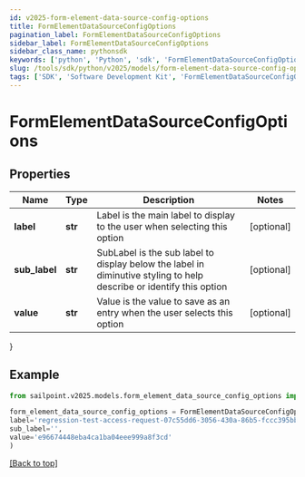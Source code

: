 ```yaml
---
id: v2025-form-element-data-source-config-options
title: FormElementDataSourceConfigOptions
pagination_label: FormElementDataSourceConfigOptions
sidebar_label: FormElementDataSourceConfigOptions
sidebar_class_name: pythonsdk
keywords: ['python', 'Python', 'sdk', 'FormElementDataSourceConfigOptions', 'V2025FormElementDataSourceConfigOptions'] 
slug: /tools/sdk/python/v2025/models/form-element-data-source-config-options
tags: ['SDK', 'Software Development Kit', 'FormElementDataSourceConfigOptions', 'V2025FormElementDataSourceConfigOptions']
---
```


# FormElementDataSourceConfigOptions


## Properties

Name | Type | Description | Notes
------------ | ------------- | ------------- | -------------
**label** | **str** | Label is the main label to display to the user when selecting this option | [optional] 
**sub_label** | **str** | SubLabel is the sub label to display below the label in diminutive styling to help describe or identify this option | [optional] 
**value** | **str** | Value is the value to save as an entry when the user selects this option | [optional] 
}

## Example

```python
from sailpoint.v2025.models.form_element_data_source_config_options import FormElementDataSourceConfigOptions

form_element_data_source_config_options = FormElementDataSourceConfigOptions(
label='regression-test-access-request-07c55dd6-3056-430a-86b5-fccc395bb6c5',
sub_label='',
value='e96674448eba4ca1ba04eee999a8f3cd'
)

```
[[Back to top]](#) 

